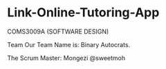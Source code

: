 # Link-Online-Tutoring-App
COMS3009A (SOFTWARE DESIGN)

Team
Our Team Name is: Binary Autocrats.

The Scrum Master: Mongezi @sweetmoh

